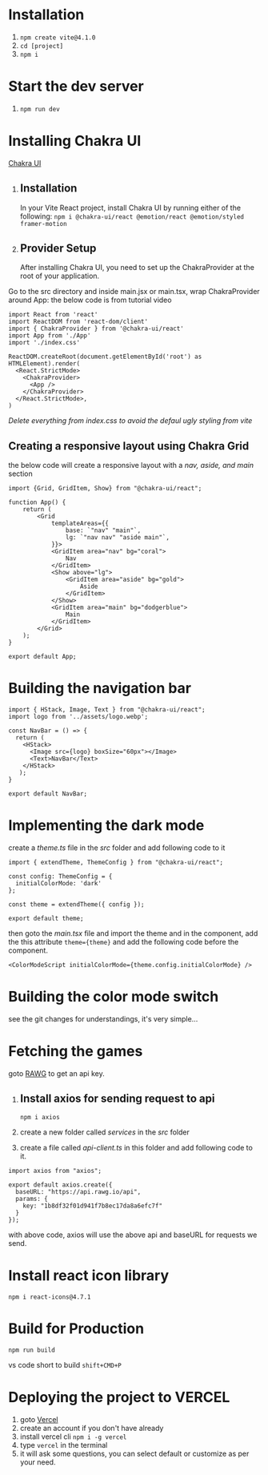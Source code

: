 # Installation

1. `npm create vite@4.1.0`
2. `cd [project]`
3. `npm i`

# Start the dev server

1. `npm run dev`

# Installing Chakra UI

[Chakra UI](https://chakra-ui.com/getting-started/vite-guide)

1. ## Installation

   In your Vite React project, install Chakra UI by running either of the following: `npm i @chakra-ui/react @emotion/react @emotion/styled framer-motion`

2. ## Provider Setup
   After installing Chakra UI, you need to set up the ChakraProvider at the root of your application.

Go to the src directory and inside main.jsx or main.tsx, wrap ChakraProvider around App: the below code is from tutorial video

```
import React from 'react'
import ReactDOM from 'react-dom/client'
import { ChakraProvider } from '@chakra-ui/react'
import App from './App'
import './index.css'

ReactDOM.createRoot(document.getElementById('root') as HTMLElement).render(
  <React.StrictMode>
    <ChakraProvider>
      <App />
    </ChakraProvider>
  </React.StrictMode>,
)
```

_Delete everything from index.css to avoid the defaul ugly styling from vite_

## Creating a responsive layout using Chakra Grid

the below code will create a responsive layout with a _nav, aside, and main_ section

```
import {Grid, GridItem, Show} from "@chakra-ui/react";

function App() {
	return (
		<Grid
			templateAreas={{
				base: `"nav" "main"`,
				lg: `"nav nav" "aside main"`,
			}}>
			<GridItem area="nav" bg="coral">
				Nav
			</GridItem>
			<Show above="lg">
				<GridItem area="aside" bg="gold">
					Aside
				</GridItem>
			</Show>
			<GridItem area="main" bg="dodgerblue">
				Main
			</GridItem>
		</Grid>
	);
}

export default App;
```

# Building the navigation bar

```
import { HStack, Image, Text } from "@chakra-ui/react";
import logo from '../assets/logo.webp';

const NavBar = () => {
  return (
    <HStack>
      <Image src={logo} boxSize="60px"></Image>
      <Text>NavBar</Text>
    </HStack>
   );
}

export default NavBar;
```

# Implementing the dark mode

create a _theme.ts_ file in the _src_ folder and add following code to it

```
import { extendTheme, ThemeConfig } from "@chakra-ui/react";

const config: ThemeConfig = {
  initialColorMode: 'dark'
};

const theme = extendTheme({ config });

export default theme;
```

then goto the _main.tsx_ file and import the theme and in the <ChakraProvider> component, add the this attribute `theme={theme}` and add the following code before the <App /> component.

`<ColorModeScript initialColorMode={theme.config.initialColorMode} />`

# Building the color mode switch

see the git changes for understandings, it's very simple...

# Fetching the games

goto [RAWG](rawg.io) to get an api key.

1. ## Install axios for sending request to api

   `npm i axios`

2. create a new folder called _services_ in the _src_ folder
3. create a file called _api-client.ts_ in this folder and add following code to it.

```
import axios from "axios";

export default axios.create({
  baseURL: "https://api.rawg.io/api",
  params: {
    key: "1b8df32f01d941f7b8ec17da8a6efc7f"
  }
});
```

with above code, axios will use the above api and baseURL for requests we send.

# Install react icon library

`npm i react-icons@4.7.1`

# Build for Production

`npm run build`

vs code short to build `shift+CMD+P`

# Deploying the project to VERCEL

1. goto [Vercel](https://vercel.com/)
2. create an account if you don't have already
3. install vercel cli `npm i -g vercel`
4. type `vercel` in the terminal
5. it will ask some questions, you can select default or customize as per your need.
